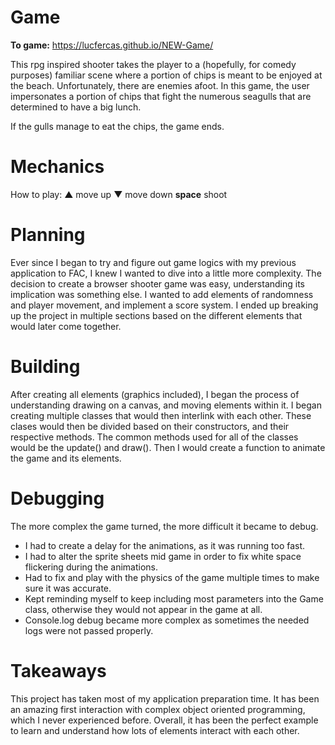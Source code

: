 # Game

**To game:** https://lucfercas.github.io/NEW-Game/

This rpg inspired shooter takes the player to a (hopefully, for comedy purposes) familiar scene where a portion of chips is meant to be enjoyed at the beach. Unfortunately, there are enemies afoot. In this game, the user impersonates a portion of chips that fight the numerous seagulls that are determined to have a big lunch. 

If the gulls manage to eat the chips, the game ends.

# Mechanics

How to play:
▲ move up
▼ move down
**space** shoot

# Planning

Ever since I began to try and figure out game logics with my previous application to FAC, I knew I wanted to dive into a little more complexity. The decision to create a browser shooter game was easy, understanding its implication was something else. I wanted to add elements of randomness and player movement, and implement a score system. I ended up breaking up the project in multiple sections based on the different elements that would later come together. 

# Building

After creating all elements (graphics included), I began the process of understanding drawing on a canvas, and moving elements within it. I began creating multiple classes that would then interlink with each other. These clases would then be divided based on their constructors, and their respective methods. The common methods used for all of the classes would be the update() and draw(). Then I would create a function to animate the game and its elements.


# Debugging

The more complex the game turned, the more difficult it became to debug. 

- I had to create a delay for the animations, as it was running too fast.
- I had to alter the sprite sheets mid game in order to fix white space flickering during the animations.
- Had to fix and play with the physics of the game multiple times to make sure it was accurate.
- Kept reminding myself to keep including most parameters into the Game class, otherwise they would not appear in the game at all.
- Console.log debug became more complex as sometimes the needed logs were not passed properly.

# Takeaways

This project has taken most of my application preparation time. It has been an amazing first interaction with complex object oriented programming, which I never experienced before. Overall, it has been the perfect example to learn and understand how lots of elements interact with each other.
